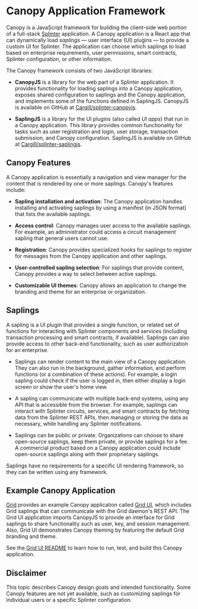 # Canopy Application Framework

<!--
  Copyright 2024 Bitwise IO, Inc.
  Copyright 2018-2021 Cargill Incorporated
  Licensed under Creative Commons Attribution 4.0 International License
  https://creativecommons.org/licenses/by/4.0/
-->

Canopy is a JavaScript framework for building the client-side web portion of a
full-stack [Splinter](https://github.com/Cargill/splinter) application. A
Canopy application is a React app that can dynamically load _saplings_ — user
interface (UI) plugins — to provide a custom UI for Splinter. The application
can choose which saplings to load based on enterprise requirements, user
permissions, smart contracts, Splinter configuration, or other information.

The Canopy framework consists of two JavaScript libraries:

* **CanopyJS** is a library for the web part of a Splinter application. It
  provides functionality for loading saplings into a Canopy application, exposes
  shared configuration to saplings and the Canopy application, and implements
  some of the functions defined in SaplingJS. CanopyJS is available on GitHub at
  [Cargill/splinter-canopyjs](https://github.com/Cargill/splinter-canopyjs).

* **SaplingJS** is a library for the UI plugins (also called _UI apps_) that
  run in a Canopy application. This library provides common functionality for
  tasks such as user registration and login, user storage, transaction
  submission, and Canopy configuration. SaplingJS is available on GitHub at
  [Cargill/splinter-saplingjs](https://github.com/Cargill/splinter-saplingjs).

## Canopy Features

A Canopy application is essentially a navigation and view manager for the
content that is rendered by one or more saplings. Canopy's features include:

* **Sapling installation and activation**: The Canopy application handles
  installing and activating saplings by using a manifest (in JSON format) that
  lists the available saplings.

* **Access control**: Canopy manages user access to the available saplings.
  For example, an administrator could access a circuit management sapling that
  general users cannot use.

* **Registration**: Canopy provides specialized hooks for saplings to register
  for messages from the Canopy application and other saplings.

* **User-controlled sapling selection**: For saplings that provide content,
  Canopy provides a way to select between active saplings.

* **Customizable UI themes**: Canopy allows an application to change the
  branding and theme for an enterprise or organization.

## Saplings

A sapling is a UI plugin that provides a single function, or related set of
functions for interacting with Splinter components and services (including
transaction processing and smart contracts, if available). Saplings can also
provide access to other back-end functionality, such as user authorization for
an enterprise.

* Saplings can render content to the main view of a Canopy application. They
  can also run in the background, gather information, and perform functions (or
  a combination of these actions). For example, a login sapling could check if
  the user is logged in, then either display a login screen or show the user's
  home view.

* A sapling can communicate with multiple back-end systems, using any API that
  is accessible from the browser. For example, saplings can interact with
  Splinter circuits, services, and smart contracts by fetching data from the
  Splinter REST APIs, then managing or storing the data as necessary, while
  handling any Splinter notifications.

* Saplings can be public or private. Organizations can choose to share
  open-source saplings, keep them private, or provide saplings for a fee. A
  commercial product based on a Canopy application could include open-source
  saplings along with their proprietary saplings.

Saplings have no requirements for a specific UI rendering framework, so they
can be written using any framework.

## Example Canopy Application

[Grid](https://github.com/splintercommunity/grid) provides an example
Canopy application called
[Grid UI](https://github.com/splintercommunity/grid/tree/main/ui/grid-ui),
which includes Grid saplings that can communicate with the Grid daemon's REST
API. The Grid UI application imports CanopyJS to provide an
interface for Grid saplings to share functionality such as user, key, and
session management. Also, Grid UI demonstrates Canopy theming by
featuring the default Grid branding and theme.

See the [Grid UI
README](https://github.com/splintercommunity/grid/blob/main/ui/grid-ui/README.md)
to learn how to run, test, and build this Canopy application.

## Disclaimer

This topic describes Canopy design goals and intended functionality. Some
Canopy features are not yet available, such as customizing saplings for
individual users or a specific Splinter configuration.

